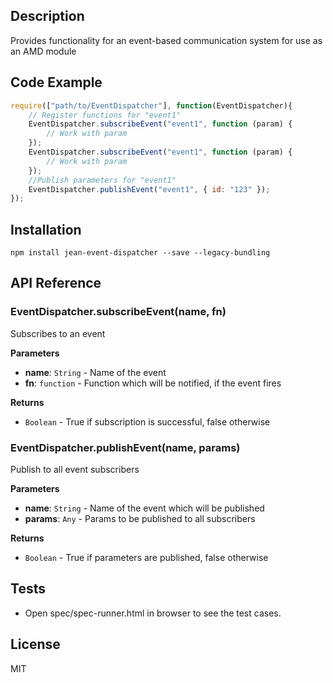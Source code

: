 ## Description

Provides functionality for an event-based communication system for use as an AMD module

## Code Example

```js
require(["path/to/EventDispatcher"], function(EventDispatcher){
    // Register functions for "event1"
    EventDispatcher.subscribeEvent("event1", function (param) {
        // Work with param
    });
    EventDispatcher.subscribeEvent("event1", function (param) {
        // Work with param
    });
    //Publish parameters for "event1"
    EventDispatcher.publishEvent("event1", { id: "123" });
});
```

## Installation

`npm install jean-event-dispatcher --save --legacy-bundling`

## API Reference

### EventDispatcher.subscribeEvent(name, fn) 

Subscribes to an event

**Parameters**
- **name**: `String` - Name of the event
- **fn**: `function` - Function which will be notified, if the event fires

**Returns**
- `Boolean` - True if subscription is successful, false otherwise


### EventDispatcher.publishEvent(name, params) 

Publish to all event subscribers

**Parameters**
- **name**: `String` - Name of the event which will be published
- **params**: `Any` - Params to be published to all subscribers

**Returns**
- `Boolean` - True if parameters are published, false otherwise

## Tests

- Open spec/spec-runner.html in browser to see the test cases.

## License

MIT